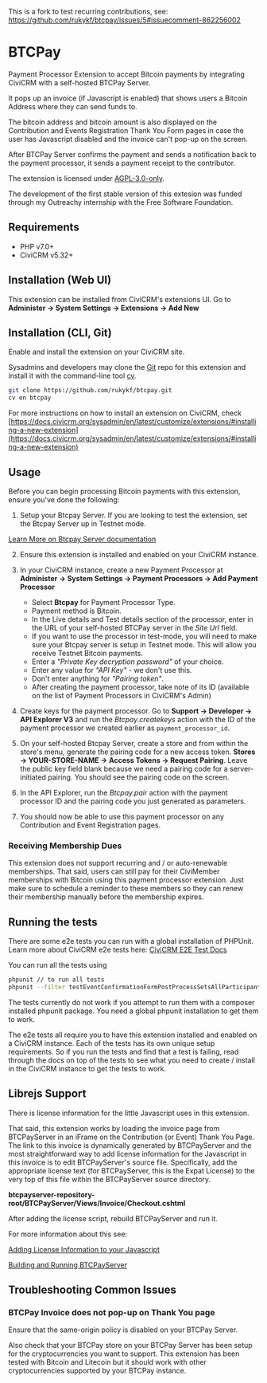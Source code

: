 This is a fork to test recurring contributions, see: https://github.com/rukykf/btcpay/issues/5#issuecomment-862256002


# BTCPay

Payment Processor Extension to accept Bitcoin payments by integrating CiviCRM with a self-hosted BTCPay Server.

It pops up an invoice (if Javascript is enabled) that shows users a Bitcoin Address where they can send funds to.

The bitcoin address and bitcoin amount is also displayed on the Contribution and Events Registration Thank You Form
pages in case the user has Javascript disabled and the invoice can't pop-up on the screen.

After BTCPay Server confirms the payment and sends a notification back to the payment processor, it sends a payment receipt
to the contributor.

The extension is licensed under [AGPL-3.0-only](LICENSE.txt).

The development of the first stable version of this extesion was funded through my Outreachy internship with the Free Software Foundation.

## Requirements

* PHP v7.0+
* CiviCRM v5.32+

## Installation (Web UI)

This extension can be installed from CiviCRM's extensions UI. Go to **Administer -> System Settings -> Extensions -> Add New**

## Installation (CLI, Git)
Enable and install the extension on your CiviCRM site.

Sysadmins and developers may clone the [Git](https://gitlab.com/rukkyfsfcontributions/btcpay-civicrm-ext.git) repo for this extension and install it
with the command-line tool [cv](https://github.com/civicrm/cv).

```bash
git clone https://github.com/rukykf/btcpay.git
cv en btcpay
```

For more instructions on how to install an extension on CiviCRM,
check [https://docs.civicrm.org/sysadmin/en/latest/customize/extensions/#installing-a-new-extension](https://docs.civicrm.org/sysadmin/en/latest/customize/extensions/#installing-a-new-extension)


## Usage
Before you can begin processing Bitcoin payments with this extension, ensure you've done the following:
1. Setup your Btcpay Server. If you are looking to test the extension,
set the Btcpay Server up in Testnet mode.

[Learn More on Btcpay Server documentation](https://docs.btcpayserver.org/)

2. Ensure this extension is installed and enabled on your CiviCRM instance.

3.  In your CiviCRM instance, create a new Payment Processor at **Administer -> System Settings -> Payment Processors -> Add Payment Processor**
    * Select **Btcpay** for Payment Processor Type.
    * Payment method is Bitcoin.
    * In the Live details and Test details section of the processor, enter in the URL of your self-hosted BTCPay server in the *Site Url* field.
    * If you want to use the processor in test-mode, you will need to make sure your Btcpay server is setup in Testnet mode. This will allow you receive Testnet Bitcoin payments.
    * Enter a *"Private Key decryption password"* of your choice.
    * Enter any value for *"API Key"* - we don't use this.
    * Don't enter anything for *"Pairing token"*.
    * After creating the payment processor, take note of its ID (available on the list of Payment Processors in CiviCRM's Admin)


4. Create keys for the payment processor. Go to **Support -> Developer -> API Explorer V3** and run the *Btcpay.createkeys* action
with the ID of the payment processor we created earlier as `payment_processor_id`.

5. On your self-hosted Btcpay Server, create a store and from within the store's menu, generate the pairing code for a new access token.
   **Stores -> YOUR-STORE-NAME -> Access Tokens -> Request Pairing**. Leave the public key field blank because we need a pairing code for a server-initiated pairing.
   You should see the pairing code on the screen.

6. In the API Explorer, run the *Btcpay.pair* action with the payment processor ID and the pairing code you just generated as parameters.

7. You should now be able to use this payment processor on any Contribution and Event Registration pages.

### Receiving Membership Dues
This extension does not support recurring and / or auto-renewable memberships. That said, users can still
pay for their CiviMember memberships with Bitcoin using this payment processor extension. Just make sure to schedule a reminder
to these members so they can renew their membership manually before the membership expires.

## Running the tests
There are some e2e tests you can run with a global installation of PHPUnit. Learn more about CiviCRM e2e tests here:
[CiviCRM E2E Test Docs](https://docs.civicrm.org/dev/en/latest/testing/#e2e)

You can run all the tests using
```bash
phpunit // to run all tests
phpunit --filter testEventConfirmationFormPostProcessSetsAllParticipantStatusToPending // to run a specific test
```
The tests currently do not work if you attempt to run them with a composer installed phpunit package. You need a global phpunit installation to get them to work.

The e2e tests all require you to have this extension installed and enabled on a CiviCRM instance.
Each of the tests has its own unique setup requirements. So if you run the tests and find that a test is failing, read through the docs on top of the tests
to see what you need to create / install in the CiviCRM instance to get the tests to work.

## Librejs Support
There is license information for the little Javascript uses in this extension.

That said, this extension works by loading the invoice page from BTCPayServer in an iFrame on the Contribution (or Event) Thank You Page.
The link to this invoice is dynamically generated by BTCPayServer and the most straightforward way
to add license information for the Javascript in this invoice is to edit BTCPayServer's source file.
Specifically, add the appropriate license text (for BTCPayServer, this is the Expat License) to the very top of this file within the BTCPayServer source directory.

**btcpayserver-repository-root/BTCPayServer/Views/Invoice/Checkout.cshtml**

After adding the license script, rebuild BTCPayServer and run it.

For more information about this see:

[Adding License Information to your Javascript](https://www.gnu.org/software/librejs/free-your-javascript.html)

[Building and Running BTCPayServer](https://docs.btcpayserver.org/LocalDevelopment/)

## Troubleshooting Common Issues

### BTCPay Invoice does not pop-up on Thank You page

Ensure that the same-origin policy is disabled on your BTCPay Server.

Also check that your BTCPay store on your BTCPay Server has been setup for the cryptocurrencies you want to support. This extension has been tested with Bitcoin and Litecoin but it should work with other cryptocurrencies supported by your BTCPay instance.
